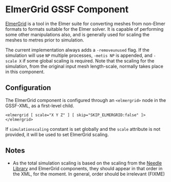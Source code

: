 # ElmerGrid GSSF Component

[ElmerGrid](ftp://ftp.funet.fi/index/elmer/doc/ElmerGridManual.pdf) is a tool in
the Elmer suite for converting meshes from non-Elmer formats to formats suitable
for the Elmer solver. It is capable of performing some other manipulations also,
and is generally used for scaling the meshes to metres prior to simulation.

The current implementation always adds a ``-removeunused`` flag. If the
simulation will use ``NP`` multiple processes, ``-metis NP`` is appended, and
``-scale X`` if some global scaling is required. Note that the scaling for the
simulation, from the original input mesh length-scale, normally takes place in
this component.

## Configuration

The ElmerGrid component is configured through an ``<elmergrid>`` node in the
GSSF-XML, as a first-level child.

    <elmergrid [ scale="X Y Z" ] [ skip="SKIP_ELMERGRID:false" ]>
    </elmergrid>

If ``simulationscaling`` constant is set globally and the ``scale`` attribute is
not provided, it will be used to set ElmerGrid scaling.

## Notes

* As the total simulation scaling is based on the scaling from the [Needle
Library](needle-library.md) and ElmerGrid components, they should appear in that
order in the XML, for the moment. In general, order should be irrelevant (FIXME)
